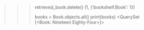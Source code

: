 >>> retrieved_book.delete()
(1, {'bookshelf.Book': 1})
>>>
>>> books = Book.objects.all()
>>> print(books)
<QuerySet [<Book: Nineteen Eighty-Four>]>
>>>
